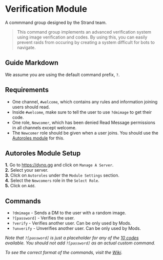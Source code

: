 # Verification Module
A commmand group designed by the Strand team.
> This command group implements an advanced verification system using image verification and codes.
> By using this, you can easily prevent raids from occuring by creating a system difficult for bots to navigate. 

## Guide Markdown
We assume you are using the default command prefix, `?`.  

## Requirements
* One channel, `#welcome`, which contains any rules and information joining users should read.
* Inside `#welcome`, make sure to tell the user to use `?dmimage` to get their code.
* One role, `Newcomer`, which has been denied Read Message permissions in all channels except welcome.
* The `Newcomer` role should be given when a user joins. You should use the [Autoroles module](https://github.com/Strand-Custom-Commands/Strand-Custom-Commands/blob/master/Commands/Verification%20Module/readme.md#autoroles-modules-setup) for this.

## Autoroles Module Setup
**1.** Go to https://dyno.gg and click on `Manage A Server`.  
**2.** Select your server.  
**3.** Click on `Autoroles` under the `Module Settings` section.  
**4.** Select the `Newcomers` role in the `Select Role`.  
**5.** Click on `Add`.  

## Commands
* `?dmimage` - Sends a DM to the user with a random image.
* `?[password]` - Verifies the user.   
* `?verify` - Verifies another user. Can be only used by Mods.
* `?unverify` - Unverifies another user. Can be only used by Mods.

*Note that `?[password]` is just a placeholder for any of the [10 codes](https://github.com/Strand-Custom-Commands/Strand-Custom-Commands/blob/master/Commands/Verification%20Module/codes.md) available.
You should not add `?[password]` as an actual custom command.*

*To see the correct format of the commands, visit the [Wiki](https://github.com/Strand-Custom-Commands/Strand-Custom-Commands/wiki).*
